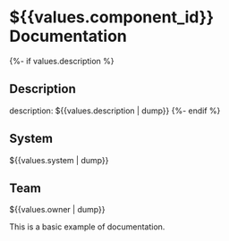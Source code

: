 # ${{values.component_id}} Documentation

{%- if values.description %}
## Description

description: ${{values.description | dump}}
{%- endif %}

## System

${{values.system | dump}}

## Team

${{values.owner | dump}}

This is a basic example of documentation.
